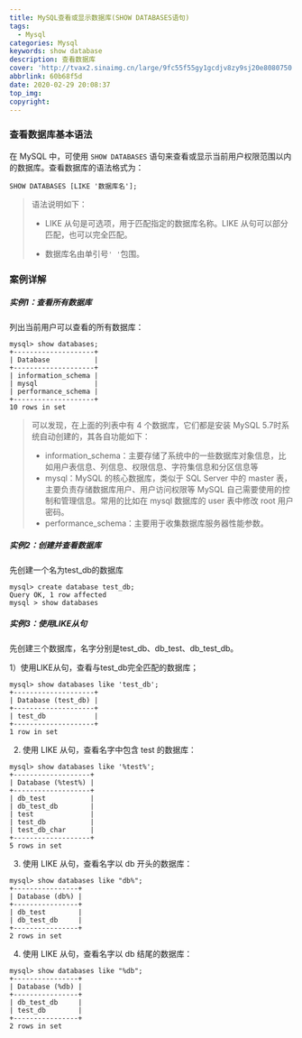 ```yaml
---
title: MySQL查看或显示数据库(SHOW DATABASES语句)
tags:
  - Mysql
categories: Mysql
keywords: show database
description: 查看数据库
cover: 'http://tvax2.sinaimg.cn/large/9fc55f55gy1gcdjv8zy9sj20e8080750.jpg'
abbrlink: 60b68f5d
date: 2020-02-29 20:08:37
top_img:
copyright:
---
```


### 查看数据库基本语法

在 MySQL 中，可使用 ```SHOW DATABASES``` 语句来查看或显示当前用户权限范围以内的数据库。查看数据库的语法格式为：

```MYSQL
SHOW DATABASES [LIKE '数据库名'];
```

> 语法说明如下： 
>
> - LIKE 从句是可选项，用于匹配指定的数据库名称。LIKE 从句可以部分匹配，也可以完全匹配。
>
> - 数据库名由单引号`' '`包围。

### 案例详解

##### 实例1：查看所有数据库

列出当前用户可以查看的所有数据库：

```mysql
mysql> show databases;
+--------------------+
| Database           |
+--------------------+
| information_schema |
| mysql              |
| performance_schema |
+--------------------+
10 rows in set
```

> 可以发现，在上面的列表中有 4 个数据库，它们都是安装 MySQL 5.7时系统自动创建的，其各自功能如下：
>
> - information_schema：主要存储了系统中的一些数据库对象信息，比如用户表信息、列信息、权限信息、字符集信息和分区信息等
> - mysql：MySQL 的核心数据库，类似于 SQL Server 中的 master 表，主要负责存储数据库用户、用户访问权限等 MySQL 自己需要使用的控制和管理信息。常用的比如在 mysql 数据库的 user 表中修改 root 用户密码。
> - performance_schema：主要用于收集数据库服务器性能参数。

##### 实例2：创建并查看数据库

先创建一个名为test_db的数据库

```mysql
mysql> create database test_db;
Query OK, 1 row affected
mysql > show databases
```

##### 实例3：使用LIKE从句

先创建三个数据库，名字分别是test_db、db_test、db_test_db。

1）使用LIKE从句，查看与test_db完全匹配的数据库；

```mysql
mysql> show databases like 'test_db';
+--------------------+
| Database (test_db) |
+--------------------+
| test_db            |
+--------------------+
1 row in set
```

2) 使用 LIKE 从句，查看名字中包含 test 的数据库：

```mysql
mysql> show databases like '%test%';
+-------------------+
| Database (%test%) |
+-------------------+
| db_test           |
| db_test_db        |
| test              |
| test_db           |
| test_db_char      |
+-------------------+
5 rows in set
```

3) 使用 LIKE 从句，查看名字以 db 开头的数据库：

```mysql
mysql> show databases like "db%";
+----------------+
| Database (db%) |
+----------------+
| db_test        |
| db_test_db     |
+----------------+
2 rows in set
```

4) 使用 LIKE 从句，查看名字以 db 结尾的数据库：

```mysql
mysql> show databases like "%db";
+----------------+
| Database (%db) |
+----------------+
| db_test_db     |
| test_db        |
+----------------+
2 rows in set
```

